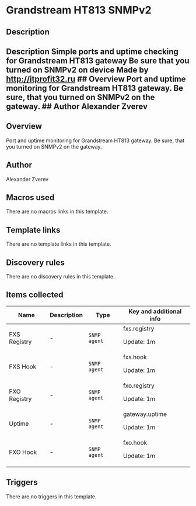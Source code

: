 # Grandstream HT813 SNMPv2

## Description

## Description Simple ports and uptime checking for Grandstream HT813 gateway Be sure that you turned on SNMPv2 on device Made by http://itprofit32.ru ## Overview Port and uptime monitoring for Grandstream HT813 gateway. Be sure, that you turned on SNMPv2 on the gateway. ## Author Alexander Zverev 

## Overview

Port and uptime monitoring for Grandstream HT813 gateway. Be sure, that you turned on SNMPv2 on the gateway.



## Author

Alexander Zverev

## Macros used

There are no macros links in this template.

## Template links

There are no template links in this template.

## Discovery rules

There are no discovery rules in this template.

## Items collected

|Name|Description|Type|Key and additional info|
|----|-----------|----|----|
|FXS Registry|<p>-</p>|`SNMP agent`|fxs.registry<p>Update: 1m</p>|
|FXS Hook|<p>-</p>|`SNMP agent`|fxs.hook<p>Update: 1m</p>|
|FXO Registry|<p>-</p>|`SNMP agent`|fxo.registry<p>Update: 1m</p>|
|Uptime|<p>-</p>|`SNMP agent`|gateway.uptime<p>Update: 1m</p>|
|FXO Hook|<p>-</p>|`SNMP agent`|fxo.hook<p>Update: 1m</p>|
## Triggers

There are no triggers in this template.

